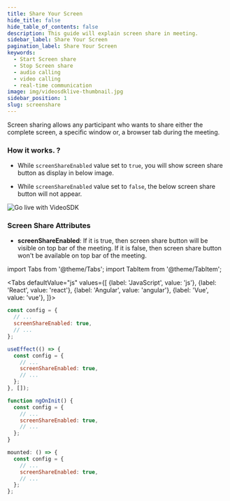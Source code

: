 ```yaml
---
title: Share Your Screen
hide_title: false
hide_table_of_contents: false
description: This guide will explain screen share in meeting.
sidebar_label: Share Your Screen
pagination_label: Share Your Screen
keywords:
  - Start Screen share
  - Stop Screen share
  - audio calling
  - video calling
  - real-time communication
image: img/videosdklive-thumbnail.jpg
sidebar_position: 1
slug: screenshare
---
```


Screen sharing allows any participant who wants to share either the complete screen, a specific window or, a browser tab during the meeting.

### How it works. ?

- While `screenShareEnabled` value set to `true`, you will show screen share button as display in below image.

- While `screenShareEnabled` value set to `false`, the below screen share button will not appear.

![Go live with VideoSDK](/img/prebuilt/prebuilt-screen-share.png)

### Screen Share Attributes

- **screenShareEnabled**: If it is true, then screen share button will be visible on top bar of the meeting. If it is false, then screen share button won't be available on top bar of the meeting.

import Tabs from '@theme/Tabs';
import TabItem from '@theme/TabItem';

<Tabs
defaultValue="js"
values={[
{label: 'JavaScript', value: 'js'},
{label: 'React', value: 'react'},
{label: 'Angular', value: 'angular'},
{label: 'Vue', value: 'vue'},
]}>
<TabItem value="js">

```js
const config = {
  // ...
  screenShareEnabled: true,
  // ...
};
```

</TabItem>

<TabItem value="react">

```js
useEffect(() => {
  const config = {
    // ...
    screenShareEnabled: true,
    // ...
  };
}, []);
```

</TabItem>
<TabItem value="angular">

```js
function ngOnInit() {
  const config = {
    // ...
    screenShareEnabled: true,
    // ...
  };
}
```

</TabItem>
<TabItem value="vue">

```js
mounted: () => {
  const config = {
    // ...
    screenShareEnabled: true,
    // ...
  };
};
```

</TabItem>

</Tabs>
